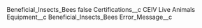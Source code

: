 <?xml version="1.0" encoding="UTF-8"?>
<CustomMetadata xmlns="http://soap.sforce.com/2006/04/metadata" xmlns:xsi="http://www.w3.org/2001/XMLSchema-instance" xmlns:xsd="http://www.w3.org/2001/XMLSchema">
    <label>Beneficial_Insects_Bees</label>
    <protected>false</protected>
    <values>
        <field>Certifications__c</field>
        <value xsi:type="xsd:string">CEIV Live Animals</value>
    </values>
    <values>
        <field>Equipment__c</field>
        <value xsi:type="xsd:string">Beneficial_Insects_Bees</value>
    </values>
    <values>
        <field>Error_Message__c</field>
        <value xsi:nil="true"/>
    </values>
</CustomMetadata>
